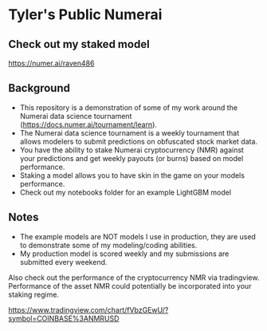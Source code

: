 # Tyler's Public Numerai 

## Check out my staked model
https://numer.ai/raven486

## Background
- This repository is a demonstration of some of my work around the Numerai data science tournament (https://docs.numer.ai/tournament/learn).  
- The Numerai data science tournament is a weekly tournament that allows modelers to submit predictions on obfuscated stock market data. 
- You have the ability to stake Numerai cryptocurrency (NMR) against your predictions and get weekly payouts (or burns) based on model performance. 
- Staking a model allows you to have skin in the game on your models performance.
- Check out my notebooks folder for an example LightGBM model

## Notes
- The example models are NOT models I use in production, they are used to demonstrate some of my modeling/coding abilities. 
- My production model is scored weekly and my submissions are submitted every weekend.  

Also check out the performance of the cryptocurrency NMR via tradingview.  Performance of the asset NMR could potentially be incorporated into your staking regime.

https://www.tradingview.com/chart/fVbzGEwU/?symbol=COINBASE%3ANMRUSD
